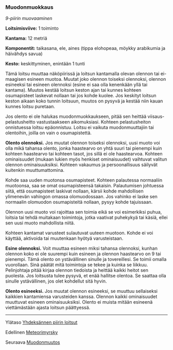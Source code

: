 ### Muodonmuokkaus

*9-piirin muovaaminen*

**Loitsimisviive:** 1 toiminto

**Kantama:** 12 metriä

**Komponentit:** taikasana, ele, aines (tippa elohopeaa, möykky arabikumia ja häivähdys savua)

**Kesto:** keskittyminen, enintään 1 tunti

Tämä loitsu muuttaa näköpiirissä ja loitsun kantamalla olevan olennon tai ei-maagisen esineen muotoa. Muutat joko olennon toiseksi olennoksi, olennon esineeksi tai esineen olennoksi (esine ei saa olla kenenkään yllä tai kantama). Muutos kestää loitsun keston ajan tai kunnes kohteen osumapisteet laskevat nollaan tai jos kohde kuolee. Jos keskityt loitsun keston aikaan koko tunnin loitsuun, muutos on pysyvä ja kestää niin kauan kunnes loitsu puretaan.

Jos olento ei ole halukas muodonmuokkaukseen, pitää sen heittää viisaus-pelastusheitto vastustaakseen aikomuksiasi. Kohteen pelastusheiton onnistuessa loitsu epäonnistuu. Loitsu ei vaikuta muodonmuuttajiin tai olentoihin, joilla on vain o osumapistettä.

**Olento olennoksi.** Jos muutat olennon toiseksi olennoksi, uusi muoto voi olla mikä tahansa olento, jonka haastearvo on yhtä suuri tai pienempi kuin kohteen haastearvo tai kohteen tasot, jos sillä ei ole haastearvoa. Kohteen ominaisuudet (mukaan lukien myös henkiset ominaisuudet) vaihtuvat valitun olennon ominaisuuksiksi. Kohteen vakaumus ja persoonallisuus säilyvät kuitenkin muuttumattomina.

Kohde saa uuden muotonsa osumapisteet. Kohteen palautessa normaaliin muotoonsa, saa se omat osumapisteensä takaisin. Palautumisen johtuessa siitä, että osumapisteet laskivat nollaan, kärsii kohde mahdollisen ylimenevän vahingon omassa olomuodossaan. Jos vahinko ei laske sen normaalin olomuodon osumapisteitä nollaan, pysyy kohde tajuissaan.

Olennon uusi muoto voi rajoittaa sen toimia eikä se voi esimerkiksi puhua, loitsia tai tehdä muitakaan toimintoja, jotka vaativat puhekykyä tai käsiä, ellei sen uusi muoto mahdollista niitä.

Kohteen kantamat varusteet sulautuvat uuteen muotoon. Kohde ei voi käyttää, aktivoida tai muutenkaan hyötyä varusteistaan. 

**Esine olennoksi.** Voit muuttaa esineen miksi tahansa olennoksi, kunhan olennon koko ei ole suurempi kuin esineen ja olennon haastearvo on 9 tai pienempi. Tämä olento on ystävällinen sinulle ja tovereillesi. Se toimii omalla vuorollaan. Sinä päätät mitä toimintoja se tekee ja kuinka se liikkuu. Pelinjohtaja pitää kirjaa olennon tiedoista ja heittää kaikki heitot sen puolesta. Jos loitsusta tulee pysyvä, et enää hallitse olentoa. Se saattaa olla sinulle ystävällinen, jos olet kohdellut sitä hyvin.

**Olento esineeksi.** Jos muutat olennon esineeksi, se muuttuu sellaiseksi kaikkien kantamiensa varusteiden kanssa. Olennon kaikki ominaisuudet muuttuvat esineen ominaisuuksiksi. Olento ei muista mitään esineenä viettämästään ajasta loitsun päättyessä. 

---

Ylätaso [Yhdeksännen piirin loitsut](9_piirin_loitsut)

Edellinen [Meteorimyrsky](Meteorimyrsky)

Seuraava [Muodonmuutos](Muodonmuutos)

